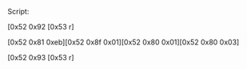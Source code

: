 Script:

\[0x52 0x92 \[0x53 r\]

\[0x52 0x81 0xeb\]\[0x52 0x8f 0x01\]\[0x52 0x80 0x01\]\[0x52 0x80 0x03\]

\[0x52 0x93 \[0x53 r\]

